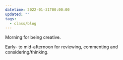```yaml
---
datetime: 2022-01-31T00:00:00
updated: ""
tags:
  - class/blog
---
```


Morning for being creative.

Early- to mid-afternoon for reviewing, commenting and considering/thinking.
